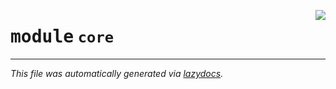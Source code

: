 <!-- markdownlint-disable -->

<a href="https://github.com/example/my-project/blob/main/src/automated_security_helper/core/__init__.py#L0"><img align="right" style="float:right;" src="https://img.shields.io/badge/-source-cccccc?style=flat-square"></a>

# <kbd>module</kbd> `core`








---

_This file was automatically generated via [lazydocs](https://github.com/ml-tooling/lazydocs)._
